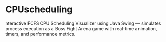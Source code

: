 # CPUscheduling
nteractive FCFS CPU Scheduling Visualizer using Java Swing — simulates process execution as a Boss Fight Arena game with real-time animation, timers, and performance metrics.
